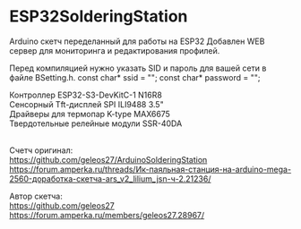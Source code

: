 # ESP32SolderingStation

Arduino скетч переделанный для работы на ESP32
Добавлен WEB сервер для мониторинга и редактирования профилей.

Перед компиляцией нужно указать SID и пароль для вашей сети в файле BSetting.h. 
const char* ssid = "";
const char* password = "";

Контроллер ESP32-S3-DevKitC-1 N16R8 </br>
Сенсорный Tft-дисплей SPI ILI9488 3.5"</br>
Драйверы для термопар K-type MAX6675</br>
Твердотельные релейные модули SSR-40DA</br>
</br>

Счетч оригинал: </br>
https://github.com/geleos27/ArduinoSolderingStation
https://forum.amperka.ru/threads/Ик-паяльная-станция-на-arduino-mega-2560-доработка-скетча-ars_v2_lilium_jsn-ч-2.21236/</br>

Автор скетча: </br>
https://github.com/geleos27
https://forum.amperka.ru/members/geleos27.28967/

